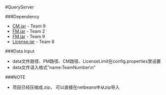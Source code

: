 #QueryServer

###Dependency

+ [CM.jar](https://github.com/TJSoftwareReuse/DeliverComponents/tree/master/CM/T9/1.0) - Team 9
+ [FM.jar](https://github.com/TJSoftwareReuse/DeliverComponents/tree/master/FM/T2/1.0) - Team 2
+ [FM.jar](https://github.com/TJSoftwareReuse/DeliverComponents/tree/master/PM/T9/1.0) - Team 9
+ [License.jar](https://github.com/TJSoftwareReuse/DeliverComponents/tree/master/License/T8/lastest_version) - Team 8

###Data Input

+ data文件路径、PM路径、CM路径、LicenseLimit在config.properties里设置
+ data文件读入格式"name:TeamNumber\n"


###NOTE

+ 项目已经压缩成.zip， 可以直接在netbeans中从zip导入
